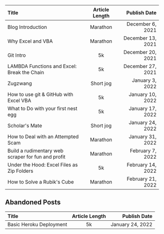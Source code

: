 <!-- Short jog, 5k, Marathon  -->

| Title                                              | Article Length |      Publish Date |
| :------------------------------------------------- | :------------: | ----------------: |
| Blog Introduction                                  |    Marathon    |  December 6, 2021 |
| Why Excel and VBA                                  |    Marathon    | December 13, 2021 |
| Git Intro                                          |       5k       | December 20, 2021 |
| LAMBDA Functions and Excel: Break the Chain        |       5k       | December 27, 2021 |
| Zugzwang                                           |   Short jog    |   January 3, 2022 |
| How to use git & GitHub with Excel VBA             |       5k       |  January 10, 2022 |
| What to Do with your first nest egg                |       5k       |  January 17, 2022 |
| Scholar's Mate                                     |   Short jog    |  January 24, 2022 |
| How to Deal with an Attempted Scam                 |    Marathon    |  January 31, 2022 |
| Build a rudimentary web scraper for fun and profit |    Marathon    |  February 7, 2022 |
| Under the Hood: Excel Files as Zip Folders         |       5k       | February 14, 2022 |
| How to Solve a Rubik's Cube                        |    Marathon    | February 21, 2022 |

## Abandoned Posts

| Title                   | Article Length |     Publish Date |
| :---------------------- | :------------: | ---------------: |
| Basic Heroku Deployment |       5k       | January 24, 2022 |
